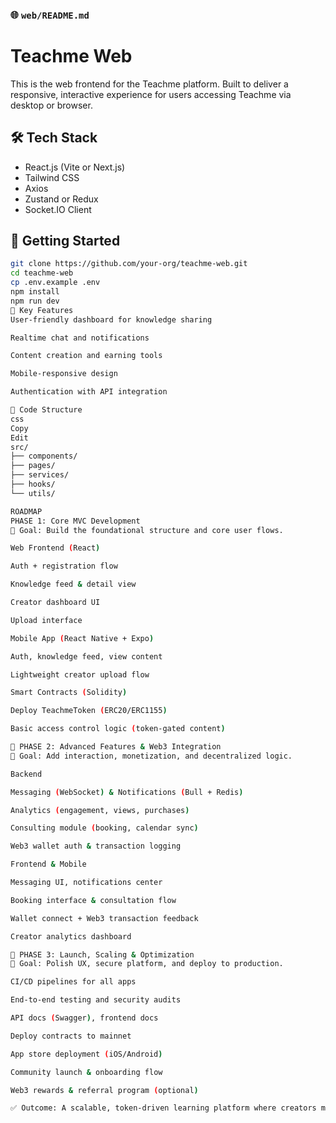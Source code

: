 
### 🌐 `web/README.md`


# Teachme Web

This is the web frontend for the Teachme platform. Built to deliver a responsive, interactive experience for users accessing Teachme via desktop or browser.

## 🛠 Tech Stack
- React.js (Vite or Next.js)
- Tailwind CSS
- Axios
- Zustand or Redux
- Socket.IO Client

## 🔧 Getting Started

```bash
git clone https://github.com/your-org/teachme-web.git
cd teachme-web
cp .env.example .env
npm install
npm run dev
🧩 Key Features
User-friendly dashboard for knowledge sharing

Realtime chat and notifications

Content creation and earning tools

Mobile-responsive design

Authentication with API integration

🧼 Code Structure
css
Copy
Edit
src/
├── components/
├── pages/
├── services/
├── hooks/
└── utils/

ROADMAP
PHASE 1: Core MVC Development
🎯 Goal: Build the foundational structure and core user flows.

Web Frontend (React)

Auth + registration flow

Knowledge feed & detail view

Creator dashboard UI

Upload interface

Mobile App (React Native + Expo)

Auth, knowledge feed, view content

Lightweight creator upload flow

Smart Contracts (Solidity)

Deploy TeachmeToken (ERC20/ERC1155)

Basic access control logic (token-gated content)

🔹 PHASE 2: Advanced Features & Web3 Integration
🎯 Goal: Add interaction, monetization, and decentralized logic.

Backend

Messaging (WebSocket) & Notifications (Bull + Redis)

Analytics (engagement, views, purchases)

Consulting module (booking, calendar sync)

Web3 wallet auth & transaction logging

Frontend & Mobile

Messaging UI, notifications center

Booking interface & consultation flow

Wallet connect + Web3 transaction feedback

Creator analytics dashboard

🔹 PHASE 3: Launch, Scaling & Optimization
🎯 Goal: Polish UX, secure platform, and deploy to production.

CI/CD pipelines for all apps

End-to-end testing and security audits

API docs (Swagger), frontend docs

Deploy contracts to mainnet

App store deployment (iOS/Android)

Community launch & onboarding flow

Web3 rewards & referral program (optional)

✅ Outcome: A scalable, token-driven learning platform where creators monetize knowledge, learners access premium content, and all users interact securely — powered by Web2 + Web3.


